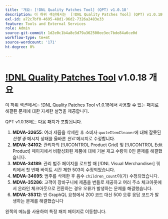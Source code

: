 ```yaml
---
title: '개요: [!DNL Quality Patches Tool] (QPT) v1.0.18'
description: 이 하위 섹션에서는  [!DNL Quality Patches Tool] (QPT) v1.0.18에서 사용할 수 있는 패치로 해결된 문제에 대한 자세한 설명을 제공합니다.
exl-id: a72c7bf0-4695-48d1-96d2-7326a2483e33
feature: Tools and External Services
role: Admin
source-git-commit: 1d2e0c1b4a8e3d79a362500ee3ec7bde84a6ce0d
workflow-type: tm+mt
source-wordcount: '171'
ht-degree: 0%

---
```


# [!DNL Quality Patches Tool](QPT) v1.0.18 개요

이 하위 섹션에서는 [!DNL Quality Patches Tool](QPT) v1.0.18에서 사용할 수 있는 패치로 해결된 문제에 대한 자세한 설명을 제공합니다.

QPT v1.0.18에는 다음 패치가 포함됩니다.

1. **MDVA-32655**: 여러 제품을 삭제한 후 소비자 `quoteItemCleaner`에 대해 잘못된 *진행 중* 메시지 상태를 올바른 *완료* 메시지로 수정합니다.
1. **MDVA-34102**: 관리자의 [!UICONTROL Product Grid] 및 [!UICONTROL Edit Product] 페이지에서 비활성화된 제품에 대해 기본 재고 수량이 0인 문제를 해결했습니다.
1. **MDVA-34189**: 관리 범주 페이지를 로드할 때 [!DNL Visual Merchandiser] 쿼리에서 첫 번째 바이트 시간 제한 503이 수정되었습니다.
1. **MDVA-34695**: 범주를 삭제한 후 음수 `children_count`이(가) 수정되었습니다.
1. **MDVA-35286**: 고객이 장바구니에 제품을 번들로 제공하고 여러 주소 체크아웃에서 온라인 체크아웃으로 전환하는 경우 오류가 발생하는 문제를 해결했습니다.
1. **MDVA-35312**: 빈 GraphQL 요청에서 200 코드 대신 500 오류 응답 코드가 발생하는 문제를 해결했습니다

왼쪽의 메뉴를 사용하여 특정 패치 페이지로 이동합니다.
